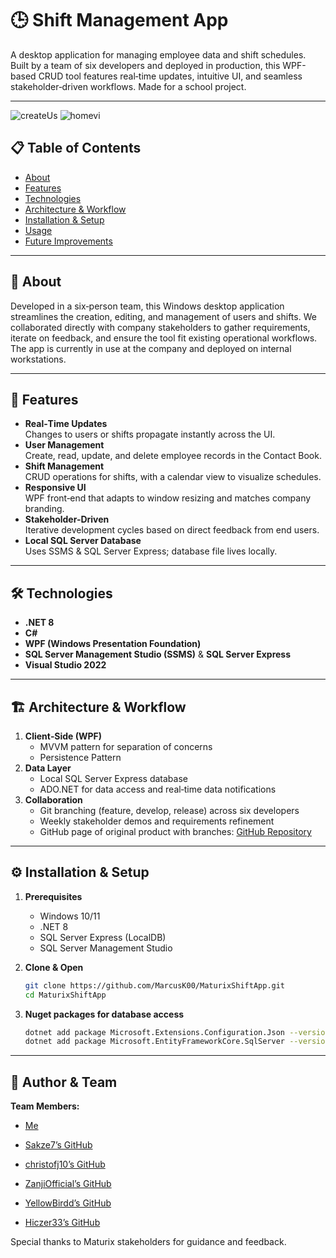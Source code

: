 # 🕒 Shift Management App

A desktop application for managing employee data and shift schedules. Built by a team of six developers and deployed in production, this WPF-based CRUD tool features real‑time updates, intuitive UI, and seamless stakeholder‑driven workflows. Made for a school project.

---
![createUs](https://github.com/user-attachments/assets/22332d69-c87a-4667-b8b3-6bdac3106d0d)
![homevi](https://github.com/user-attachments/assets/5828145c-1d40-4c2d-b183-7bd9a0a61c9b)

## 📋 Table of Contents
- [About](#about)  
- [Features](#features)  
- [Technologies](#technologies)  
- [Architecture & Workflow](#architecture--workflow)  
- [Installation & Setup](#installation--setup)  
- [Usage](#usage)  
- [Future Improvements](#future-improvements)  

---

## 🧠 About

Developed in a six‑person team, this Windows desktop application streamlines the creation, editing, and management of users and shifts. We collaborated directly with company stakeholders to gather requirements, iterate on feedback, and ensure the tool fit existing operational workflows. The app is currently in use at the company and deployed on internal workstations.

---

## 🚀 Features

- **Real‑Time Updates**  
  Changes to users or shifts propagate instantly across the UI.  
- **User Management**  
  Create, read, update, and delete employee records in the Contact Book.  
- **Shift Management**  
  CRUD operations for shifts, with a calendar view to visualize schedules.  
- **Responsive UI**  
  WPF front‑end that adapts to window resizing and matches company branding.  
- **Stakeholder-Driven**  
  Iterative development cycles based on direct feedback from end users.  
- **Local SQL Server Database**  
  Uses SSMS & SQL Server Express; database file lives locally.

---

## 🛠️ Technologies

- **.NET 8**  
- **C#**  
- **WPF (Windows Presentation Foundation)**  
- **SQL Server Management Studio (SSMS)** & **SQL Server Express**  
- **Visual Studio 2022**  

---

## 🏗️ Architecture & Workflow

1. **Client‑Side (WPF)**  
   - MVVM pattern for separation of concerns
   - Persistence Pattern  
2. **Data Layer**  
   - Local SQL Server Express database  
   - ADO.NET for data access and real‑time data notifications  
3. **Collaboration**  
   - Git branching (feature, develop, release) across six developers  
   - Weekly stakeholder demos and requirements refinement
   - GitHub page of original product with branches: [GitHub Repository](https://github.com/Sakze7/Maturix)

---

## ⚙️ Installation & Setup

1. **Prerequisites**  
   - Windows 10/11  
   - .NET 8 
   - SQL Server Express (LocalDB)  
   - SQL Server Management Studio  

2. **Clone & Open**  
   ```bash
   git clone https://github.com/MarcusK00/MaturixShiftApp.git
   cd MaturixShiftApp
   ```
3. **Nuget packages for database access**
   ```bash
   dotnet add package Microsoft.Extensions.Configuration.Json --version 9.0.7
   dotnet add package Microsoft.EntityFrameworkCore.SqlServer --version 10.0.0-preview.5.25277.114
   ```
---

## 👤 Author & Team
**Team Members:**
- [Me](https://github.com/MarcusK00)
  
- [Sakze7’s GitHub](https://github.com/Sakze7)

- [christofj10’s GitHub](https://github.com/christofj10)

- [ZanjiOfficial’s GitHub](https://github.com/ZanjiOfficial)

- [YellowBirdd’s GitHub](https://github.com/YellowBirdd)

- [Hiczer33’s GitHub](https://github.com/Hiczer33)

Special thanks to Maturix stakeholders for guidance and feedback.
